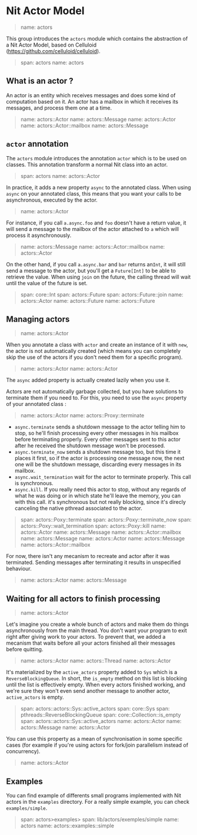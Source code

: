 # Nit Actor Model

> name: actors

This group introduces the `actors` module which contains the abstraction of a Nit Actor Model,
based on Celluloid (https://github.com/celluloid/celluloid).

> span: actors
> name: actors

## What is an actor ?

An actor is an entity which receives messages and does some kind of computation based on it.
An actor has a mailbox in which it receives its messages, and process them one at a time.

> name: actors::Actor
> name: actors::Message
> name: actors::Actor
> name: actors::Actor::mailbox
> name: actors::Message

## `actor` annotation

The `actors` module introduces the annotation `actor` which is to be used on classes.
This annotation transform a normal Nit class into an actor.

> span: actors
> name: actors::Actor

In practice, it adds a new property `async` to the annotated class.
When using `async` on your annotated class, this means that you want your calls to be asynchronous,
executed by the actor.

> name: actors::Actor

For instance, if you call `a.async.foo` and `foo` doesn't have a return value, it will send
a message to the mailbox of the actor attached to `a` which will process it asynchronously.

> name: actors::Message
> name: actors::Actor::mailbox
> name: actors::Actor

On the other hand, if you call `a.async.bar` and `bar` returns an`Int`, it will still send
a message to the actor, but you'll get a `Future[Int]` to be able to retrieve the value.
When using `join` on the future, the calling thread will wait until the value of the future is set.

> span: core::Int
> span: actors::Future
> span: actors::Future::join
> name: actors::Actor
> name: actors::Future
> name: actors::Future

## Managing actors

> name: actors::Actor

When you annotate a class with `actor` and create an instance of it with `new`, the actor is not
automatically created (which means you can completely skip the use of the actors if you
don't need them for a specific program).

> name: actors::Actor
> name: actors::Actor

The `async` added property is actually created lazily when you use it.

Actors are not automatically garbage collected, but you have solutions to terminate them
if you need to. For this, you need to use the `async` property of your annotated class :

> name: actors::Actor
> name: actors::Proxy::terminate

* `async.terminate` sends a shutdown message to the actor telling him to stop, so he'll finish
  processing every other messages in his mailbox before terminating properly. Every other messages sent
  to this actor after he received the shutdown message won't be processed.
* `async.terminate_now` sends a shutdown message too, but this time it places it first, so
  if the actor is processing one message now, the next one will be the shutdown message, discarding
  every messages in its mailbox.
* `async.wait_termination` wait for the actor to terminate properly. This call is synchronous.
* `async.kill`. If you really need this actor to stop, without any regards of what he was doing
  or in which state he'll leave the memory, you can with this call. it's synchronous but not really
  blocking, since it's direcly canceling the native pthread associated to the actor.

> span: actors::Poxy::terminate
> span: actors::Poxy::terminate_now
> span: actors::Poxy::wait_termination
> span: actors::Poxy::kill
> name: actors::Actor
> name: actors::Message
> name: actors::Actor::mailbox
> name: actors::Message
> name: actors::Actor
> name: actors::Message
> name: actors::Actor::mailbox

For now, there isn't any mecanism to recreate and actor after it was terminated.
Sending messages after terminating it results in unspecified behaviour.

> name: actors::Actor
> name: actors::Message

## Waiting for all actors to finish processing

> name: actors::Actor

Let's imagine you create a whole bunch of actors and make them do things asynchronously from the main thread.
You don't want your program to exit right after giving work to your actors.
To prevent that, we added a mecanism that waits before all your actors finished all their messages
before quitting.

> name: actors::Actor
> name: actors::Thread
> name: actors::Actor

It's materialized by the `active_actors` property added to `Sys` which is a `ReverseBlockingQueue`.
In short, the `is_empty` method on this list is blocking until the list is effectively empty.
When every actors finished working, and we're sure they won't even send another message to another
actor, `active_actors` is empty.

> span: actors::actors::Sys::active_actors
> span: core::Sys
> span: pthreads::ReverseBlockingQueue
> span: core::Collection::is_empty
> span: actors::actors::Sys::active_actors
> name: actors::Actor
> name: actors::Message
> name: actors::Actor

You can use this property as a mean of synchronisation in some specific cases (for example if you're
using actors for fork/join parallelism instead of concurrency).

> name: actors::Actor

## Examples

You can find example of differents small programs implemented with Nit actors in the `examples`
directory. For a really simple example, you can check `examples/simple`.

> span: actors>examples>
> span: lib/actors/exemples/simple
> name: actors
> name: actors::examples::simple
